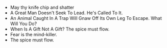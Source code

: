 - May thy knife chip and shatter
 - A Great Man Doesn't Seek To Lead. He's Called To It.
- An Animal Caught In A Trap Will Gnaw Off Its Own Leg To Escape. What Will You Do?
- When Is A Gift Not A Gift?
The spice must flow.
- Fear is the mind-killer.
- The spice must flow.
